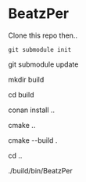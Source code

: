 # BeatzPer

Clone this repo then..

`git submodule init`

git submodule update

mkdir build

cd build

conan install ..

cmake ..

cmake --build .

cd ..

./build/bin/BeatzPer

